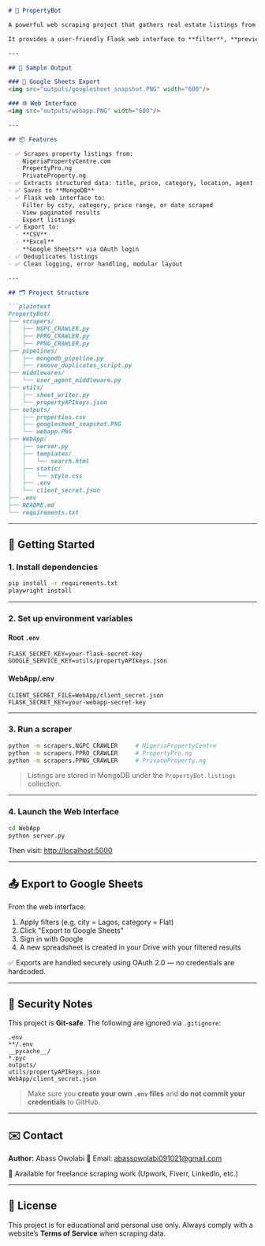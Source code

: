````markdown
# 🏡 PropertyBot

A powerful web scraping project that gathers real estate listings from major Nigerian property websites.

It provides a user-friendly Flask web interface to **filter**, **preview**, and **export** data into **CSV**, **Excel**, or **Google Sheets**.

---

## 📸 Sample Output

### 🧾 Google Sheets Export  
<img src="outputs/googlesheet_snapshot.PNG" width="600"/>

### 🌐 Web Interface  
<img src="outputs/webapp.PNG" width="600"/>

---

## 📦 Features

- ✅ Scrapes property listings from:
  - NigeriaPropertyCentre.com
  - PropertyPro.ng
  - PrivateProperty.ng
- ✅ Extracts structured data: title, price, category, location, agent details, image URL, etc.
- ✅ Saves to **MongoDB**
- ✅ Flask web interface to:
  - Filter by city, category, price range, or date scraped
  - View paginated results
  - Export listings
- ✅ Export to:
  - **CSV**
  - **Excel**
  - **Google Sheets** via OAuth login
- ✅ Deduplicates listings
- ✅ Clean logging, error handling, modular layout

---

## 🗂 Project Structure

```plaintext
PropertyBot/
├── scrapers/
│   ├── NGPC_CRAWLER.py
│   ├── PPRO_CRAWLER.py
│   ├── PPNG_CRAWLER.py
├── pipelines/
│   ├── mongodb_pipeline.py
│   ├── remove_duplicates_script.py
├── middlewares/
│   └── user_agent_middleware.py
├── utils/
│   ├── sheet_writer.py
│   └── propertyAPIkeys.json
├── outputs/
│   ├── properties.csv
│   ├── googlesheet_snapshot.PNG
│   └── webapp.PNG
├── WebApp/
│   ├── server.py
│   ├── templates/
│   │   └── search.html
│   ├── static/
│   │   └── style.css
│   ├── .env
│   └── client_secret.json
├── .env
├── README.md
└── requirements.txt
````

---

## 🚀 Getting Started

### 1. Install dependencies

```bash
pip install -r requirements.txt
playwright install
```

---

### 2. Set up environment variables

#### Root `.env`

```
FLASK_SECRET_KEY=your-flask-secret-key
GOOGLE_SERVICE_KEY=utils/propertyAPIkeys.json
```

#### WebApp/.env

```
CLIENT_SECRET_FILE=WebApp/client_secret.json
FLASK_SECRET_KEY=your-webapp-secret-key
```

---

### 3. Run a scraper

```bash
python -m scrapers.NGPC_CRAWLER     # NigeriaPropertyCentre
python -m scrapers.PPRO_CRAWLER     # PropertyPro.ng
python -m scrapers.PPNG_CRAWLER     # PrivateProperty.ng
```

> Listings are stored in MongoDB under the `PropertyBot.listings` collection.

---

### 4. Launch the Web Interface

```bash
cd WebApp
python server.py
```

Then visit: [http://localhost:5000](http://localhost:5000)

---

## 📤 Export to Google Sheets

From the web interface:

1. Apply filters (e.g. city = Lagos, category = Flat)
2. Click "Export to Google Sheets"
3. Sign in with Google
4. A new spreadsheet is created in your Drive with your filtered results

✅ Exports are handled securely using OAuth 2.0 — no credentials are hardcoded.

---

## 🔐 Security Notes

This project is **Git-safe**. The following are ignored via `.gitignore`:

```
.env
**/.env
__pycache__/
*.pyc
outputs/
utils/propertyAPIkeys.json
WebApp/client_secret.json
```

> Make sure you **create your own `.env` files** and **do not commit your credentials** to GitHub.

---

## ✉️ Contact

**Author:** Abass Owolabi
📧 Email: [abassowolabi091021@gmail.com](mailto:abassowolabi091021@gmail.com)

💼 Available for freelance scraping work (Upwork, Fiverr, LinkedIn, etc.)

---

## 📝 License

This project is for educational and personal use only.
Always comply with a website’s **Terms of Service** when scraping data.

